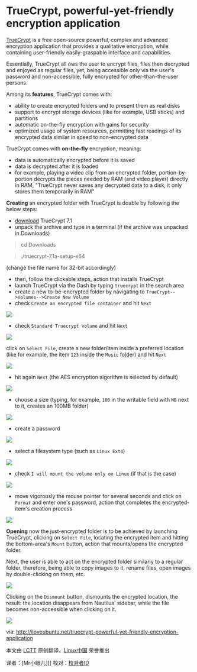TrueCrypt, powerful-yet-friendly encryption application
================================================================================
[TrueCrypt][1] is a free open-source powerful, complex and advanced encryption application that provides a qualitative encryption, while containing user-friendly easily-graspable interface and capabilities.

Essentially, TrueCrypt all
ows the user to encrypt files, files then decrypted and enjoyed as regular files, yet, being accessible only via the user's password and non-accessible, fully encrypted for other-than-the-user persons.

Among its **features**, TrueCrypt comes with:

- ability to create encrypted folders and to present them as real disks
- support to encrypt storage devices (like for example, USB sticks) and partitions
- automatic on-the-fly encryption with gains for security
- optimized usage of system resources, permitting fast readings of its encrypted data similar in speed to non-encrypted data

TrueCrypt comes with **on-the-fly** encryption, meaning:

- data is automatically encrypted before it is saved
- data is decrypted after it is loaded
- for example, playing a video clip from an encrypted folder, portion-by-portion decrypts the pieces needed by RAM (and video player) directly in RAM, "TrueCrypt never saves any decrypted data to a disk, it only stores them temporarily in RAM"

**Creating** an encrypted folder with TrueCrypt is doable by following the below steps:

- [download][2] TrueCrypt 7.1
- unpack the archive and type in a terminal (if the archive was unpacked in Downloads)

> cd Downloads

> ./truecrypt-7.1a-setup-x64

(change the file name for 32-bit accordingly) 

- then, follow the clickable steps, action that installs TrueCrypt
- launch TrueCrypt via the Dash by typing `truecrypt` in the search area
- create a new to-be-encrypted folder by navigating to `TrueCrypt-->Volumes-->Create New Volume`
- check `Create an encrypted file container` and hit `Next`

![](http://iloveubuntu.net/pictures_me/TrueCrypt%20create%20new%20volume.png)

- check `Standard Truecrypt volume` and hit `Next`

![](http://iloveubuntu.net/pictures_me/TrueCrypt%20standard%20truecrypt%20volume.png)

click on `Select File`, create a new folder/item inside a preferred location (like for example, the item `123` inside the `Music` folder) and hit `Next`

![](http://iloveubuntu.net/pictures_me/TrueCrypt%20volume%20location.png)

- hit again `Next` (the AES encryption algorithm is selected by default)

![](http://iloveubuntu.net/pictures_me/TrueCrypt%20aes.png)

- choose a size (typing, for example, `100` in the writable field with `MB` next to it, creates an 100MB folder)

![](http://iloveubuntu.net/pictures_me/TrueCrypt%20size%20mb.png)

- create a password

![](http://iloveubuntu.net/pictures_me/TrueCrypt%20password.png)

- select a filesystem type (such as `Linux Ext4`)

![](http://iloveubuntu.net/pictures_me/TrueCrypt%20ext4.png)

- check `I will mount the volume only on Linux` (if that is the case)

![](http://iloveubuntu.net/pictures_me/TrueCrypt%20mount%20linux.png)

- move vigorously the mouse pointer for several seconds and click on `Format` and enter one's password, action that completes the encrypted-item's creation process

![](http://iloveubuntu.net/pictures_me/TrueCrypt%20random%20pool.png)

**Opening** now the just-encrypted folder is to be achieved by launching TrueCrypt, clicking on `Select File`, locating the encrypted item and hitting the bottom-area's `Mount` button, action that mounts/opens the encrypted folder.

Next, the user is able to act on the encrypted folder similarly to a regular folder, therefore, being able to copy images to it, rename files, open images by double-clicking on them, etc.

![](http://iloveubuntu.net/pictures_me/TrueCrypt%20nautilus.png)

Clicking on the `Dismount` button, dismounts the encrypted location, the result: the location disappears from Nautilus' sidebar, while the file becomes non-accessible when clicking on it.

![](http://iloveubuntu.net/pictures_me/TrueCrypt%20dismount.png)


via: http://iloveubuntu.net/truecrypt-powerful-yet-friendly-encryption-application

本文由 [LCTT][] 原创翻译，[Linux中国][] 荣誉推出

译者：[Mr小眼儿][] 校对：[校对者ID][]

[LCTT]:https://github.com/LCTT/TranslateProject
[Linux中国]:http://linux.cn/portal.php
[译者ID]:http://linux.cn/space/译者ID
[校对者ID]:http://linux.cn/space/校对者ID

[1]:http://www.truecrypt.org/
[2]:http://www.truecrypt.org/downloads

